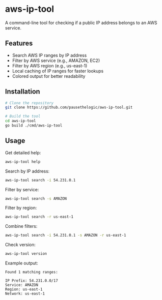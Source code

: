 # aws-ip-tool

A command-line tool for checking if a public IP address belongs to an AWS service.

## Features

- Search AWS IP ranges by IP address
- Filter by AWS service (e.g., AMAZON, EC2)
- Filter by AWS region (e.g., us-east-1)
- Local caching of IP ranges for faster lookups
- Colored output for better readability

## Installation

```bash
# Clone the repository
git clone https://github.com/pausethelogic/aws-ip-tool.git

# Build the tool
cd aws-ip-tool
go build ./cmd/aws-ip-tool
```

## Usage

Get detailed help:
```bash
aws-ip-tool help
```

Search by IP address:
```bash
aws-ip-tool search -i 54.231.0.1
```

Filter by service:
```bash
aws-ip-tool search -s AMAZON
```

Filter by region:
```bash
aws-ip-tool search -r us-east-1
```

Combine filters:
```bash
aws-ip-tool search -i 54.231.0.1 -s AMAZON -r us-east-1
```

Check version:
```bash
aws-ip-tool version
```

Example output:
```
Found 1 matching ranges:

IP Prefix: 54.231.0.0/17
Service: AMAZON
Region: us-east-1
Network: us-east-1
```